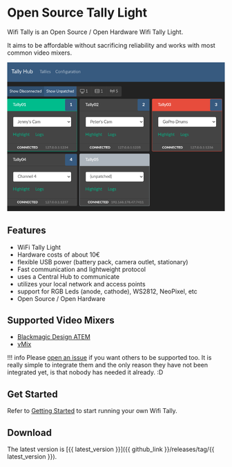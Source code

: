 # Open Source Tally Light

Wifi Tally is an Open Source / Open Hardware Wifi Tally Light.

It aims to be affordable without sacrificing reliability and works with most
common video mixers.

![Tally Hub](images/tally-hub.png)

## Features

* WiFi Tally Light
* Hardware costs of about 10€
* flexible USB power (battery pack, camera outlet, stationary)
* Fast communication and lightweight protocol
* uses a Central Hub to communicate
* utilizes your local network and access points
* support for RGB Leds (anode, cathode), WS2812, NeoPixel, etc
* Open Source / Open Hardware

## Supported Video Mixers

* [Blackmagic Design ATEM](https://www.blackmagicdesign.com/products)
* [vMix](https://www.vmix.com/software/)

!!! info
    Please [open an issue](https://github.com/wifi-tally/wifi-tally/issues)
    if you want others to be supported too. It is really simple to integrate them
    and the only reason they have not been integrated yet, is that nobody has needed it already. :D

## Get Started

Refer to [Getting Started](getting-started.md) to start running your own Wifi Tally.

## Download

The latest version is [{{ latest_version }}]({{ github_link }}/releases/tag/{{ latest_version }}).

